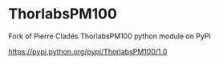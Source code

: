 ThorlabsPM100
=============

Fork of Pierre Cladés ThorlabsPM100 python module on PyPi

https://pypi.python.org/pypi/ThorlabsPM100/1.0
